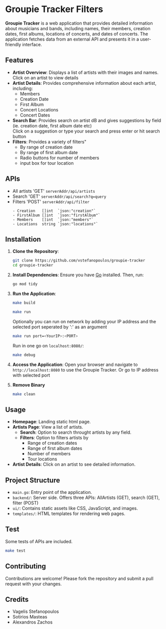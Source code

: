 # Groupie Tracker Filters

**Groupie Tracker** is a web application that provides detailed information about musicians and bands, including names, their members, creation dates, first albums, locations of concerts, and dates of concerts. The application fetches data from an external API and presents it in a user-friendly interface.

## Features

- **Artist Overview**: Displays a list of artists with their images and names.   
   Click on an artist to view details
- **Artist Details**: Provides comprehensive information about each artist, including:
  - Members
  - Creation Date
  - First Album
  - Concert Locations
  - Concert Dates
- **Search Bar**: Provides search on artist dB and gives suggestions by field (ie. creation date, first album date etc)   
   Click on a suggestion or type your search and press enter or hit search button
- **Filters**: Provides a variety of filters"
  - By range of creation date
  - By range of first album date
  - Radio buttons for number of members
  - input box for tour location

## APIs

- All artists 'GET' `serverAddr/api/artists`
- Search 'GET' `serverAddr/api/search?q=query`
- Filters 'POST' `serverAddr/api/filter`
   ```
   - Creation   []int  `json:"creation"`
   - FirstAlbum []int  `json:"firstAlbum"`
   - Members    []int  `json:"members"`
   - Locations  string `json:"locations"`
   ```

## Installation

1. **Clone the Repository**:
   ```bash
   git clone https://github.com/vstefanopoulos/groupie-tracker
   cd groupie-tracker
   ```

2. **Install Dependencies**:
   Ensure you have [Go](https://golang.org/dl/) installed. Then, run:
   ```bash
   go mod tidy
   ```

3. **Run the Application**:
   ```bash
   make build
   ```
   ```bash
   make run
   ```
   Optionally you can run on network by adding your IP address and the selected port seperated by ':' as an argument
   ```bash
   make run port=<YourIP>:<PORT>
   ```
   Run in one go on `localhost:8080/`:
   ```bash
   make debug
   ```

4. **Access the Application**:
   Open your browser and navigate to `http://localhost:8080` to use the Groupie Tracker.
   Or go to IP address with selected port
5. **Remove Binary**
   ```bash
   make clean
   ```

## Usage

- **Homepage**: Landing static html page.
- **Artists Page**: View a list of artists. 
   - **Search**: Option to search throught artists by any field.
   - **Filters**: Option to filters artists by
      - Range of creation dates
      - Range of first album dates
      - Number of members
      - Tour locations
- **Artist Details**: Click on an artist to see detailed information.

## Project Structure

- `main.go`: Entry point of the application.
- `backend/`: Server side. Offers three APIs: AllArtists (GET), search (GET), filter (POST)
- `ui/`: Contains static assets like CSS, JavaScript, and images.
- `templates/`: HTML templates for rendering web pages.

## Test
   Some tests of APIs are included. 
   ```bash
   make test
   ```

## Contributing

Contributions are welcome! Please fork the repository and submit a pull request with your changes.

## Credits

- Vagelis Stefanopoulos   
- Sotirios Masteas   
- Alexandros Zachos